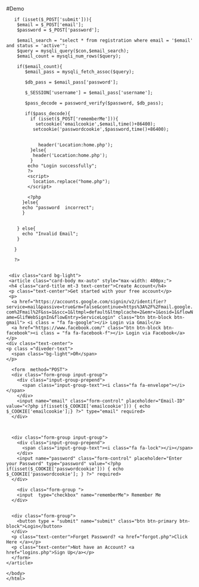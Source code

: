 #Demo
<?php 
session_start();
ob_start(); ?>

<!DOCTYPE html>
<html lang="en">
<head>
  
  <?php include 'style.css'?>
  <?php include 'links.php'?>
  <title>validation</title>
  
</head>
<body>
       <?php 
       include 'dbcon.php';

       if (isset($_POST['submit'])){
        $email = $_POST['email'];
        $password = $_POST['password'];

        $email_search = "select * from registration where email = '$email' and status = 'active'";
        $query = mysqli_query($con,$email_search);
        $email_count = mysqli_num_rows($query);

        if($email_count){
           $email_pass = mysqli_fetch_assoc($query);

           $db_pass = $email_pass['password'];

           $_SESSION['username'] = $email_pass['username'];

           $pass_decode = password_verify($password, $db_pass);
            
           if($pass_decode){
             if (isset($_POST['rememberMe'])){
               setcookie('emailcookie',$email,time()+86400);
              setcookie('passwordcookie',$password,time()+86400);


                header('Location:home.php');
             }else{
              header('Location:home.php');
             }
            echo "Login successfully";
            ?>
            <script>
              location.replace("home.php");
            </script>

            <?php
          }else{
          echo "password  incorrect";
          }


        } else{
          echo "Invalid Email";
        }

       }

       ?>
  

     <div class="card bg-light">
     <article class="card-body mx-auto" style="max-width: 400px;">
     <h4 class="card-title mt-3 text-center">Create Account</h4>
     <p class="text-center">Get started with your free account</p>
     <p>
      <a href="https://accounts.google.com/signin/v2/identifier?service=mail&passive=true&rm=false&continue=https%3A%2F%2Fmail.google.com%2Fmail%2F&ss=1&scc=1&ltmpl=default&ltmplcache=2&emr=1&osid=1&flowName=GlifWebSignIn&flowEntry=ServiceLogin" class="btn btn-block btn-gmail"> <i class = "fa fa-google"></i> Login via Gmail</a>
      <a href="https://www.facebook.com/" class="btn btn-block btn-facebook"><i class = "fa fa-facebook-f"></i> Login via Facebook</a>
    </p>
    <div class="text-center">
    <p class ="diveder-text">
      <span class="bg-light">OR</span>
    </p>
  </div>

  <div>
    <p class="bg-success text-white px-4"> <?php echo(isset($_SESSION['msg'])); ?>
  </p>
  </div>
    
      <form  method="POST">
      <div class="form-group input-group">
        <div class="input-group-prepend">
          <span class="input-group-text"><i class="fa fa-envelope"></i></span>
        </div>
        <input name="email" class="form-control" placeholder="Email-ID" value="<?php if(isset($_COOKIE['emailcookie'])) { echo $_COOKIE['emailcookie'];} ?>" type="email" required>
      </div>

      

      <div class="form-group input-group">
        <div class="input-group-prepend">
          <span class="input-group-text"><i class="fa fa-lock"></i></span>
        </div>
        <input name="password" class="form-control" placeholder="Enter your Password" type="password" value="<?php if(isset($_COOKIE['passwordcookie'])) { echo $_COOKIE['passwordcookie']; } ?>" required>
      </div>

        <div class="form-group ">
        <input  type="checkbox" name="rememberMe"> Remember Me
      </div>

      
      <div class="form-group">
        <button type = "submit" name="submit" class="btn btn-primary btn-block">Login</button>
      </div>
      <p class="text-center">Forget Password? <a href="forgot.php">Click Here </a></p>
      <p class="text-center">Not have an Account? <a href="logins.php">Sign Up</a></p>
      </form>
    </article>
  </div>

    </body>
    </html>

